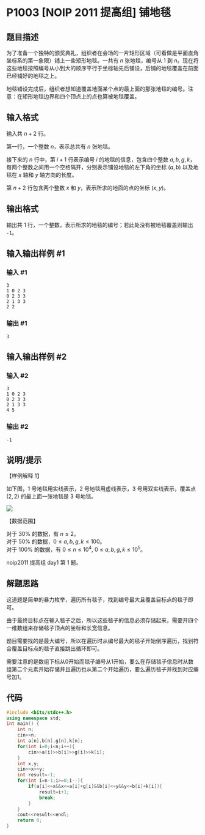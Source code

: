 # P1003 [NOIP 2011 提高组] 铺地毯

## 题目描述

为了准备一个独特的颁奖典礼，组织者在会场的一片矩形区域（可看做是平面直角坐标系的第一象限）铺上一些矩形地毯。一共有 $n$ 张地毯，编号从 $1$ 到 $n$。现在将这些地毯按照编号从小到大的顺序平行于坐标轴先后铺设，后铺的地毯覆盖在前面已经铺好的地毯之上。

地毯铺设完成后，组织者想知道覆盖地面某个点的最上面的那张地毯的编号。注意：在矩形地毯边界和四个顶点上的点也算被地毯覆盖。

## 输入格式

输入共 $n + 2$ 行。

第一行，一个整数 $n$，表示总共有 $n$ 张地毯。

接下来的 $n$ 行中，第 $i+1$ 行表示编号 $i$ 的地毯的信息，包含四个整数 $a ,b ,g ,k$，每两个整数之间用一个空格隔开，分别表示铺设地毯的左下角的坐标 $(a, b)$ 以及地毯在 $x$ 轴和 $y$ 轴方向的长度。

第 $n + 2$ 行包含两个整数 $x$ 和 $y$，表示所求的地面的点的坐标 $(x, y)$。

## 输出格式

输出共 $1$ 行，一个整数，表示所求的地毯的编号；若此处没有被地毯覆盖则输出 `-1`。

## 输入输出样例 #1

### 输入 #1

```
3
1 0 2 3
0 2 3 3
2 1 3 3
2 2
```

### 输出 #1

```
3
```

## 输入输出样例 #2

### 输入 #2

```
3
1 0 2 3
0 2 3 3
2 1 3 3
4 5
```

### 输出 #2

```
-1
```

## 说明/提示

【样例解释 1】

如下图，$1$ 号地毯用实线表示，$2$ 号地毯用虚线表示，$3$ 号用双实线表示，覆盖点 $(2,2)$ 的最上面一张地毯是 $3$ 号地毯。

![](https://cdn.luogu.com.cn/upload/image_hosting/q4izfzpb.png)

【数据范围】

对于 $30\%$ 的数据，有 $n \le 2$。  
对于 $50\%$ 的数据，$0 \le a, b, g, k \le 100$。  
对于 $100\%$ 的数据，有 $0 \le n \le 10^4$, $0 \le a, b, g, k \le {10}^5$。   

noip2011 提高组 day1 第 $1$ 题。

## 解题思路

这道题是简单的暴力枚举，遍历所有毯子，找到编号最大且覆盖目标点的毯子即可。

由于最终目标点在输入毯子之后，所以这些毯子的信息必须存储起来，需要开四个一维数组来存储毯子顶点的坐标和长宽信息。

题目需要找的是最大编号，所以在遍历时从编号最大的毯子开始倒序遍历，找到符合覆盖目标点的毯子直接跳出循环即可。

需要注意的是数组下标从$0$开始而毯子编号从$1$开始，要么在存储毯子信息时从数组第二个元素开始存储并且遍历也从第二个开始遍历，要么遍历毯子并找到对应编号加$1$。

## 代码

```c++
#include <bits/stdc++.h>
using namespace std;
int main() {
    int n;
    cin>>n;
    int a[n],b[n],g[n],k[n];
    for(int i=0;i<n;i++){
        cin>>a[i]>>b[i]>>g[i]>>k[i];
    }
    int x,y;
    cin>>x>>y;
    int result=-1;
    for(int i=n-1;i>=0;i--){
        if(a[i]<=x&&x<=a[i]+g[i]&&b[i]<=y&&y<=b[i]+k[i]){
            result=i+1;
            break;
        } 
    }
    cout<<result<<endl;
	return 0;
}
```
